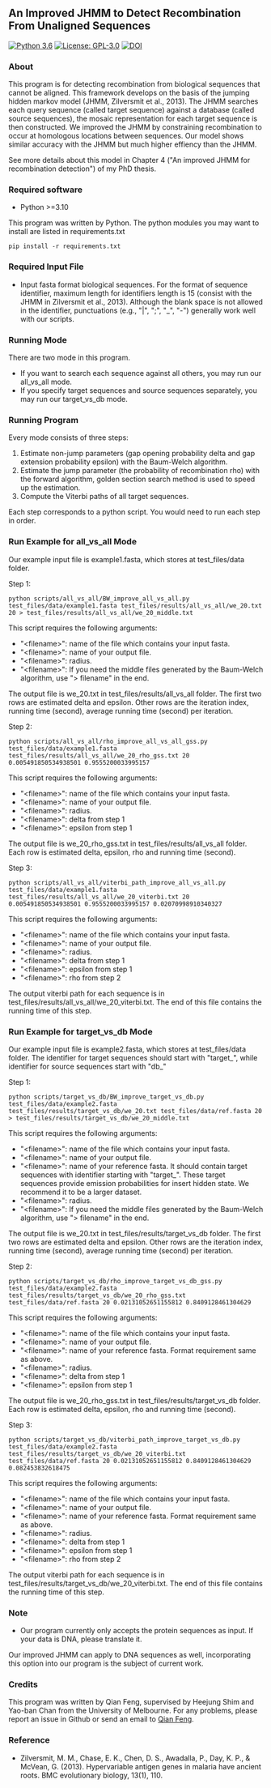 An Improved JHMM to Detect Recombination From Unaligned Sequences
-----------------------
[![Python 3.6](https://img.shields.io/pypi/pyversions/Django)](https://www.python.org/downloads/release/python-360/)
[![License: GPL-3.0](https://img.shields.io/cran/l/devtools)](https://opensource.org/licenses/GPL-3.0)
[![DOI](https://zenodo.org/badge/861477988.svg)](https://zenodo.org/doi/10.5281/zenodo.13826731)

### About
This program is for detecting recombination from biological sequences that cannot be aligned. This framework develops on the basis of the jumping hidden markov model (JHMM, Zilversmit et al., 2013). The JHMM searches each query sequence (called target sequence) against a database (called source sequences), the mosaic representation for each target sequence is then constructed. We improved the JHMM by constraining recombination to occur at homologous locations between sequences. Our model shows similar accuracy with the JHMM but much higher effiency than the JHMM. 

See more details about this model in Chapter 4 ("An improved JHMM for recombination detection") of my PhD thesis.

### Required software
- Python >=3.10

This program was written by Python. The python modules you may want to install are listed in requirements.txt
```
pip install -r requirements.txt
```


### Required Input File
- Input fasta format biological sequences. 
For the format of sequence identifier, maximum length for identifiers length is 15 (consist with the JHMM in Zilversmit et al., 2013). Although the blank space is not allowed in the identifier, punctuations (e.g., "|", ";", "_", "-") generally work well with our scripts. 




### Running Mode
There are two mode in this program. 
- If you want to search each sequence against all others, you may run our all_vs_all mode. 
- If you specify target sequences and source sequences separately, you may run our target_vs_db mode.  


### Running Program  
Every mode consists of three steps:
1) Estimate non-jump parameters (gap opening probability delta and gap extension probability epsilon) with the Baum-Welch algorithm.
2) Estimate the jump parameter (the probability of recombination rho) with the forward algorithm, golden section search method is used to speed up the estimation.
3) Compute the Viterbi paths of all target sequences.

Each step corresponds to a python script. You would need to run each step in order.


### Run Example for all_vs_all Mode
Our example input file is example1.fasta, which stores at test_files/data folder. 

Step 1:

```
python scripts/all_vs_all/BW_improve_all_vs_all.py test_files/data/example1.fasta test_files/results/all_vs_all/we_20.txt 20 > test_files/results/all_vs_all/we_20_middle.txt 
```
This script requires the following arguments:
- "\<filename\>": name of the file which contains your input fasta.
- "\<filename\>": name of your output file.
- "\<filename\>": radius.
- "\<filename\>": If you need the middle files generated by the Baum-Welch algorithm, use "> filename" in the end.

The output file is we_20.txt in test_files/results/all_vs_all folder. The first two rows are estimated delta and epsilon. Other rows are the iteration index, running time (second), average running time (second) per iteration.



Step 2:

```
python scripts/all_vs_all/rho_improve_all_vs_all_gss.py test_files/data/example1.fasta test_files/results/all_vs_all/we_20_rho_gss.txt 20 0.005491850534938501 0.9555200033995157  
```
This script requires the following arguments:
- "\<filename\>": name of the file which contains your input fasta.
- "\<filename\>": name of your output file.
- "\<filename\>": radius.
- "\<filename\>": delta from step 1
- "\<filename\>": epsilon from step 1

The output file is we_20_rho_gss.txt in test_files/results/all_vs_all folder. Each row is estimated delta, epsilon, rho and running time (second).



Step 3:

```
python scripts/all_vs_all/viterbi_path_improve_all_vs_all.py test_files/data/example1.fasta test_files/results/all_vs_all/we_20_viterbi.txt 20 0.005491850534938501 0.9555200033995157 0.02070998910340327 
```
This script requires the following arguments:
- "\<filename\>": name of the file which contains your input fasta.
- "\<filename\>": name of your output file.
- "\<filename\>": radius.
- "\<filename\>": delta from step 1
- "\<filename\>": epsilon from step 1
- "\<filename\>": rho from step 2

The output viterbi path for each sequence is in test_files/results/all_vs_all/we_20_viterbi.txt. The end of this file contains the running time of this step. 


### Run Example for target_vs_db Mode
Our example input file is example2.fasta, which stores at test_files/data folder. The identifier for target sequences should start with "target_", while identifier for source sequences start with "db_"

Step 1:

```
python scripts/target_vs_db/BW_improve_target_vs_db.py test_files/data/example2.fasta test_files/results/target_vs_db/we_20.txt test_files/data/ref.fasta 20 > test_files/results/target_vs_db/we_20_middle.txt
```
This script requires the following arguments:
- "\<filename\>": name of the file which contains your input fasta.
- "\<filename\>": name of your output file.
- "\<filename\>": name of your reference fasta. It should contain target sequences with identifier starting with "target_". These target sequences provide emission probabilities for insert hidden state. We recommend it to be a larger dataset.
- "\<filename\>": radius.
- "\<filename\>": If you need the middle files generated by the Baum-Welch algorithm, use "> filename" in the end.

The output file is we_20.txt in test_files/results/target_vs_db folder. The first two rows are estimated delta and epsilon. Other rows are the iteration index, running time (second), average running time (second) per iteration.



Step 2:

```
python scripts/target_vs_db/rho_improve_target_vs_db_gss.py test_files/data/example2.fasta test_files/results/target_vs_db/we_20_rho_gss.txt test_files/data/ref.fasta 20 0.02131052651155812 0.8409128461304629  
```
This script requires the following arguments:
- "\<filename\>": name of the file which contains your input fasta.
- "\<filename\>": name of your output file.
- "\<filename\>": name of your reference fasta. Format requirement same as above.
- "\<filename\>": radius.
- "\<filename\>": delta from step 1
- "\<filename\>": epsilon from step 1

The output file is we_20_rho_gss.txt in test_files/results/target_vs_db folder. Each row is estimated delta, epsilon, rho and running time (second).



Step 3:

```
python scripts/target_vs_db/viterbi_path_improve_target_vs_db.py test_files/data/example2.fasta test_files/results/target_vs_db/we_20_viterbi.txt test_files/data/ref.fasta 20 0.02131052651155812 0.8409128461304629 0.082453832618475
```
This script requires the following arguments:
- "\<filename\>": name of the file which contains your input fasta.
- "\<filename\>": name of your output file.
- "\<filename\>": name of your reference fasta. Format requirement same as above.
- "\<filename\>": radius.
- "\<filename\>": delta from step 1
- "\<filename\>": epsilon from step 1
- "\<filename\>": rho from step 2

The output viterbi path for each sequence is in test_files/results/target_vs_db/we_20_viterbi.txt. The end of this file contains the running time of this step. 




### Note

- Our program currently only accepts the protein sequences as input. If your data is DNA, please translate it.

Our improved JHMM can apply to DNA sequences as well, incorporating this option into our program is the subject of current work.



### Credits

This program was written by Qian Feng, supervised by Heejung Shim and Yao-ban Chan from the University of Melbourne. For any problems, please report an issue in Github or send an email to [Qian Feng](mailto:fengq2@student.unimelb.edu.au).



### Reference
- Zilversmit, M. M., Chase, E. K., Chen, D. S., Awadalla, P., Day, K. P., & McVean, G. (2013). Hypervariable antigen genes in malaria have ancient roots. BMC evolutionary biology, 13(1), 110.
